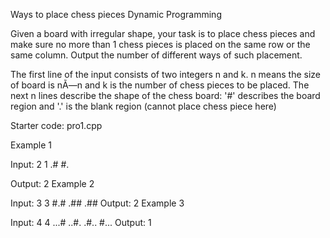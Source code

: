 Ways to place chess pieces
Dynamic Programming

Given a board with irregular shape, your task is to place chess pieces and make sure no more than 1 chess pieces is placed on the same row or the same column. Output the number of different ways of such placement.

The first line of the input consists of two integers n and k. n means the size of board is nÃ—n and k is the number of chess pieces to be placed. The next n lines describe the shape of the chess board: '#' describes the board region and '.' is the blank region (cannot place chess piece here)

Starter code: pro1.cpp

Example 1

Input:
2 1
.#
#.

Output:
2
Example 2

Input:
3 3
#.#
.##
.##
Output:
2
Example 3

Input:
4 4
...#
..#.
.#..
#...
Output:
1
